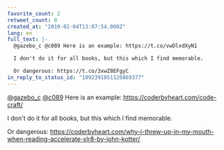 ```yaml
---
favorite_count: 2
retweet_count: 0
created_at: "2019-02-04T13:07:54.000Z"
lang: en
full_text: |-
  @gazebo_c @c089 Here is an example: https://t.co/vwDlxdXyN1

  I don't do it for all books, but this which I find memorable.

  Or dangerous: https://t.co/3xwZ8EFgyC
in_reply_to_status_id: "1092391851120869377"
---
```


[@gazebo_c](https://twitter.com/gazebo_c) [@c089](https://twitter.com/c089) Here
is an example: <https://coderbyheart.com/code-craft/>

I don't do it for all books, but this which I find memorable.

Or dangerous:
<https://coderbyheart.com/why-i-threw-up-in-my-mouth-when-reading-accelerate-xlr8-by-john-kotter/>
